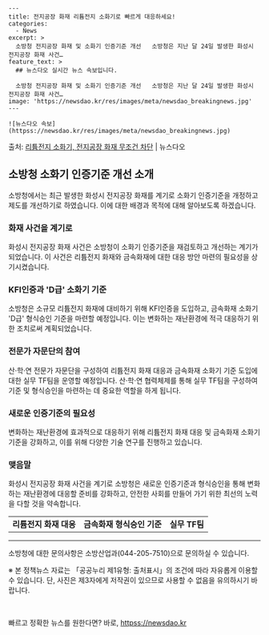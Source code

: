     ---
    title: 전지공장 화재 리튬전지 소화기로 빠르게 대응하세요!
    categories:
      - News
    excerpt: >
      소방청 전지공장 화재 및 소화기 인증기준 개선   소방청은 지난 달 24일 발생한 화성시 전지공장 화재 사건…
    feature_text: >
      ## 뉴스다오 실시간 뉴스 속보입니다.
    
      소방청 전지공장 화재 및 소화기 인증기준 개선   소방청은 지난 달 24일 발생한 화성시 전지공장 화재 사건…
    image: 'https://newsdao.kr/res/images/meta/newsdao_breakingnews.jpg'
    ---
    
    ![뉴스다오 속보](httpss://newsdao.kr/res/images/meta/newsdao_breakingnews.jpg)

<p>출처: <a href="httpss://newsdao.kr/4536" rel="dofollow">리튬전지 소화기, 전지공장 화재 무조건 차단</a> | 뉴스다오</p>

<h2 data-ke-size="size26">소방청 소화기 인증기준 개선 소개</h2>
<p data-ke-size="size16">소방청에서는 최근 발생한 화성시 전지공장 화재를 계기로 소화기 인증기준을 개정하고 제도를 개선하기로 하였습니다. 이에 대한 배경과 목적에 대해 알아보도록 하겠습니다.</p>

<h3><b>화재 사건을 계기로</b></h3>
<p data-ke-size="size16">화성시 전지공장 화재 사건은 소방청이 소화기 인증기준을 재검토하고 개선하는 계기가 되었습니다. 이 사건은 리튬전지 화재와 금속화재에 대한 대응 방안 마련의 필요성을 상기시켰습니다.</p>

<h3><b>KFI인증과 'D급' 소화기 기준</b></h3>
<p data-ke-size="size16">소방청은 소규모 리튬전지 화재에 대비하기 위해 KFI인증을 도입하고, 금속화재 소화기 'D급' 형식승인 기준을 마련할 예정입니다. 이는 변화하는 재난환경에 적극 대응하기 위한 조치로써 계획되었습니다.</p>

<h3><b>전문가 자문단의 참여</b></h3>
<p data-ke-size="size16">산·학·연 전문가 자문단을 구성하여 리튬전지 화재 대응과 금속화재 소화기 기준 도입에 대한 실무 TF팀을 운영할 예정입니다. 산·학·연 협력체제를 통해 실무 TF팀을 구성하여 기준 및 형식승인을 마련하는 데 중요한 역할을 하게 됩니다.</p>

<h3><b>새로운 인증기준의 필요성</b></h3>
<p data-ke-size="size16">변화하는 재난환경에 효과적으로 대응하기 위해 리튬전지 화재 대응 및 금속화재 소화기 기준을 강화하고, 이를 위해 다양한 기술 연구를 진행하고 있습니다.</p>

<h3><b>맺음말</b></h3>
<p data-ke-size="size16">화성시 전지공장 화재 사건을 계기로 소방청은 새로운 인증기준과 형식승인을 통해 변화하는 재난환경에 대응할 준비를 강화하고, 안전한 사회를 만들어 가기 위한 최선의 노력을 다할 것을 약속합니다.</p>

<table>
	<tbody>
		<tr>
			<td style="text-align: center; height: 17px;"><b>리튬전지 화재 대응</b></td>
			<td style="text-align: center; height: 17px;"><b>금속화재 형식승인 기준</b></td>
			<td style="text-align: center; height: 17px;"><b>실무 TF팀</b></td>
		</tr>
	</tbody>
</table>
<hr>

<p data-ke-size="size16">소방청에 대한 문의사항은 소방산업과(044-205-7510)으로 문의하실 수 있습니다.</p>
<p data-ke-size="size16">※ 본 정책뉴스 자료는 「공공누리 제1유형: 출처표시」의 조건에 따라 자유롭게 이용할 수 있습니다. 단, 사진은 제3자에게 저작권이 있으므로 사용할 수 없음을 유의하시기 바랍니다.</p>
<p data-ke-size="size16">&nbsp;</p> 

빠르고 정확한 뉴스를 원한다면? 바로, <a href="httpss://newsdao.kr" rel="dofollow">httpss://newsdao.kr</a>


    